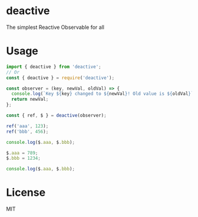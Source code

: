 # deactive

The simplest Reactive Observable for all

# Usage

```javascript
import { deactive } from 'deactive';
// Or
const { deactive } = require('deactive');

const observer = (key, newVal, oldVal) => {
  console.log(`Key ${key} changed to ${newVal}! Old value is ${oldVal}`);
  return newVal;
};

const { ref, $ } = deactive(observer);

ref('aaa', 123);
ref('bbb', 456);

console.log($.aaa, $.bbb);

$.aaa = 789;
$.bbb = 1234;

console.log($.aaa, $.bbb);

```

# License

MIT
